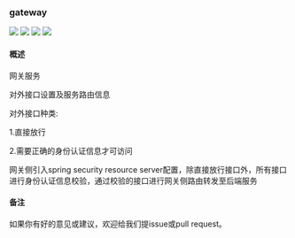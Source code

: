### gateway

![](https://img.shields.io/badge/language-java-orange.svg) ![](https://img.shields.io/badge/qq-923260818-brightgreen.svg) ![](https://img.shields.io/badge/build-%20passing-brightgreen.svg) ![](https://img.shields.io/badge/created-December-brightgreen.svg)

#### 概述

网关服务

对外接口设置及服务路由信息

对外接口种类:

1.直接放行

2.需要正确的身份认证信息才可访问

网关侧引入spring security resource server配置，除直接放行接口外，所有接口进行身份认证信息校验，通过校验的接口进行网关侧路由转发至后端服务

#### 备注

如果你有好的意见或建议，欢迎给我们提issue或pull request。